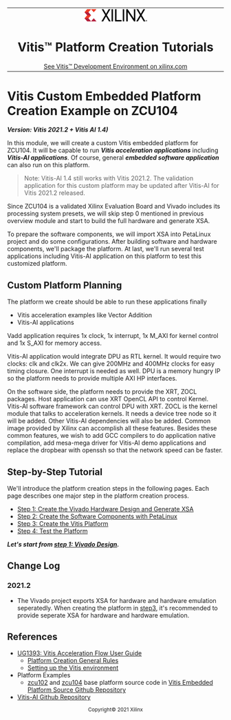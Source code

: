 <!--
# Copyright 2020 Xilinx Inc.
#
# Licensed under the Apache License, Version 2.0 (the "License");
# you may not use this file except in compliance with the License.
# You may obtain a copy of the License at
#
#     http://www.apache.org/licenses/LICENSE-2.0
#
# Unless required by applicable law or agreed to in writing, software
# distributed under the License is distributed on an "AS IS" BASIS,
# WITHOUT WARRANTIES OR CONDITIONS OF ANY KIND, either express or implied.
# See the License for the specific language governing permissions and
# limitations under the License.
-->

<table class="sphinxhide" width="100%">
 <tr width="100%">
    <td align="center"><img src="https://raw.githubusercontent.com/Xilinx/Image-Collateral/main/xilinx-logo.png" width="30%"/><h1>Vitis™ Platform Creation Tutorials</h1>
    <a href="https://www.xilinx.com/products/design-tools/vitis.html">See Vitis™ Development Environment on xilinx.com</br></a>
    </td>
 </tr>
</table>

# Vitis Custom Embedded Platform Creation Example on ZCU104

***Version: Vitis 2021.2 + Vitis AI 1.4)***

In this module, we will create a custom Vitis embedded platform for ZCU104. It will be capable to run ***Vitis acceleration applications*** including ***Vitis-AI applications***. Of course, general ***embedded software application*** can also run on this platform.

> Note: Vitis-AI 1.4 still works with Vitis 2021.2. The validation application for this custom platform may be updated after Vitis-AI for Vitis 2021.2 released.

Since ZCU104 is a validated Xilinx Evaluation Board and Vivado includes its processing system presets, we will skip step 0 mentioned in previous overview module and start to build the full hardware and generate XSA.

To prepare the software components, we will import XSA into PetaLinux project and do some configurations. After building software and hardware components, we'll package the platform. At last, we'll run several test applications including Vitis-AI application on this platform to test this customized platform.



## Custom Platform Planning

The platform we create should be able to run these applications finally

- Vitis acceleration examples like Vector Addition
- Vitis-AI applications

Vadd application requires 1x clock, 1x interrupt, 1x M_AXI for kernel control and 1x S_AXI for memory access.

Vitis-AI application would integrate DPU as RTL kernel. It would require two clocks: clk and clk2x. We can give 200MHz and 400MHz clocks for easy timing closure. One interrupt is needed as well. DPU is a memory hungry IP so the platform needs to provide multiple AXI HP interfaces.

On the software side, the platform needs to provide the XRT, ZOCL packages. Host application can use XRT OpenCL API to control Kernel. Vitis-AI software framework can control DPU with XRT. ZOCL is the kernel module that talks to acceleration kernels. It needs a device tree node so it will be added. Other Vitis-AI dependencies will also be added. Common image provided by Xilinx can accomplish all these features. Besides these common features, we wish to add GCC compilers to do application native compilation, add mesa-mega driver for Vitis-AI demo applications and replace the dropbear with openssh so that the network speed can be faster.



## Step-by-Step Tutorial

We'll introduce the platform creation steps in the following pages. Each page describes one major step in the platform creation process.

- [Step 1: Create the Vivado Hardware Design and Generate XSA](./step1.md)
- [Step 2: Create the Software Components with PetaLinux](./step2.md)
- [Step 3: Create the Vitis Platform](./step3.md)
- [Step 4: Test the Platform](./step4.md)

***Let's start from [step 1: Vivado Design](./step1.md).***


## Change Log

### 2021.2
- The Vivado project exports XSA for hardware and hardware emulation seperatedly. When creating the platform in [step3](./step3.md), it's recommended to provide seperate XSA for hardware and hardware emulation.

## References

- [UG1393: Vitis Acceleration Flow User Guide](https://docs.xilinx.com/r/en-US/ug1393-vitis-application-acceleration)
  - [Platform Creation General Rules](https://docs.xilinx.com/r/en-US/ug1393-vitis-application-acceleration/Creating-Embedded-Platforms-in-Vitis)
  - [Setting up the Vitis environment](https://docs.xilinx.com/r/en-US/ug1393-vitis-application-acceleration/Setting-Up-the-Environment-to-Run-the-Vitis-Software-Platform)
- Platform Examples
  - [zcu102](https://github.com/Xilinx/Vitis_Embedded_Platform_Source/tree/2021.2/Xilinx_Official_Platforms/zcu102_base) and [zcu104](https://github.com/Xilinx/Vitis_Embedded_Platform_Source/tree/2021.2/Xilinx_Official_Platforms/zcu104_base) base platform source code in [Vitis Embedded Platform Source Github Repository](https://github.com/Xilinx/Vitis_Embedded_Platform_Source)
- [Vitis-AI Github Repository](https://github.com/Xilinx/Vitis-AI)

<p align="center"><sup>Copyright&copy; 2021 Xilinx</sup></p>

